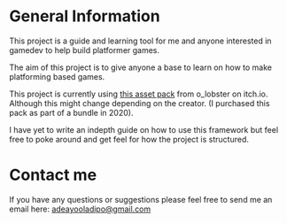 # General Information

This project is a guide and learning tool for me and anyone interested in gamedev to help build platformer games.

The aim of this project is to give anyone a base to learn on how to make platforming based games.

This project is currently using <a href="https://o-lobster.itch.io/platformmetroidvania-pixel-art-asset-pack">this asset pack</a> from o_lobster on itch.io.
Although this might change depending on the creator. (I purchased this pack as part of a bundle in 2020).

I have yet to write an indepth guide on how to use this framework but feel free to poke around and get feel for how the project is structured.


# Contact me
If you have any questions or suggestions please feel free to send me an email here: adeayooladipo@gmail.com
